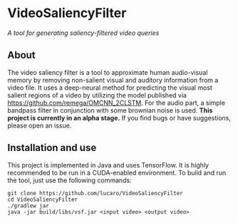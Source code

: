 # VideoSaliencyFilter
_A tool for generating saliency-filtered video queries_

## About
The video saliency filter is a tool to approximate human audio-visual memory by removing non-salient visual and auditory
information from a video file. It uses a deep-neural method for predicting the visual most salient regions of a video
by utilizing the model published via https://github.com/remega/OMCNN_2CLSTM. For the audio part, a simple bandpass filter
in conjunction with some brownian noise is used. **This project is currently in an alpha stage.** If you find bugs or have
suggestions, please open an issue.

## Installation and use
This project is implemented in Java and uses TensorFlow. It is highly recommended to be run in a CUDA-enabled environment.
To build and run the tool, just use the following commands:
```
git clone https://github.com/lucaro/VideoSaliencyFilter
cd VideoSaliencyFilter
./gradlew jar
java -jar build/libs/vsf.jar <input video> <output video>
```